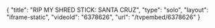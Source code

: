 {
    "title": "RIP MY SHRED STICK: SANTA CRUZ",
    "type": "solo",
    "layout": "iframe-static",
    "videoId": "6378626",
    "url": "\/tvpembed\/6378626"
}